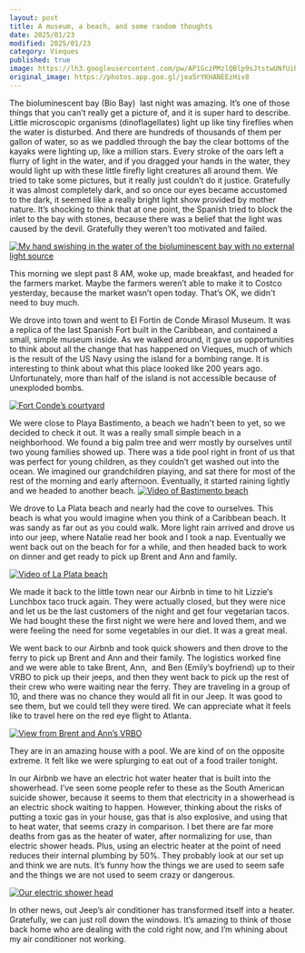 ```yaml
---
layout: post
title: A museum, a beach, and some random thoughts
date: 2025/01/23
modified: 2025/01/23
category: Vieques
published: true
image: https://lh3.googleusercontent.com/pw/AP1GczPMzlQBlp9sJtstwUNfUihBkrZu7Xzsa00Qr8kRfmXBVrgk3E5ibmpGGrpWuRHWBpS2OS6oHOcJV6KOrcKgW7PKm59a53ZFDfVZM0qk4Ej9UwPTXt7e=s0-no
original_image: https://photos.app.goo.gl/jea5rYKHANEEzHiv8
---
```


The bioluminescent bay (Bio Bay)  last night was amazing. It’s one of those things that you can’t really get a picture of, and it is super hard to describe. Little microscopic organisms (dinoflagellates) light up like tiny fireflies when the water is disturbed. And there are hundreds of thousands of them per gallon of water, so as we paddled through the bay the clear bottoms of the kayaks were lighting up, like a million stars. Every stroke of the oars left a flurry of light in the water, and if you dragged your hands in the water, they would light up with these little firefly light creatures all around them. We tried to take some pictures, but it really just couldn’t do it justice. Gratefully it was almost completely dark, and so once our eyes became accustomed to the dark, it seemed like a really bright light show provided by mother nature. It’s shocking to think that at one point, the Spanish tried to block the inlet to the bay with stones, because there was a belief that the light was caused by the devil. Gratefully they weren’t too motivated and failed.

[![My hand swishing in the water of the bioluminescent bay with no external light source](https://lh3.googleusercontent.com/pw/AP1GczPBG3bPRMl_AhCGmy2d_7CfvFAcIcHqtX69-4VXZRiAy0NipdYBY9ML96yB0jw09pkfrx8aKaww7CD9cJASehISMSk9jyhgvdb1KbyN4onlHEXI13bY=s0-no)](https://photos.app.goo.gl/HUt7bduvqNzR9DM67)


This morning we slept past 8 AM, woke up, made breakfast, and headed for the farmers market. Maybe the farmers weren’t able to make it to Costco yesterday, because the market wasn’t open today. That’s OK, we didn't need to buy much.

We drove into town and went to El Fortin de Conde Mirasol Museum. It was a replica of the last Spanish Fort built in the Caribbean, and contained a small, simple museum inside. As we walked around, it gave us opportunities to think about all the change that has happened on Vieques, much of which is the result of the US Navy using the island for a bombing range. It is interesting to think about what this place looked like 200 years ago. Unfortunately, more than half of the island is not accessible because of unexploded bombs.

[![Fort Conde’s courtyard](https://lh3.googleusercontent.com/pw/AP1GczP7Jl8d-8ykVqgdYDKC2PWmDmS7eI8c4oPKyd9xGUW5yF7WMBwe9Ceb0HlzxMH9NPgrQuxj7YffGDw78LZneG8Y4IpxzH9lYev8b1i0z2uGAYGNyTY-=s0-no)](https://photos.app.goo.gl/vvxnhnJGaor6VA6B9)


We were close to Playa Bastimento, a beach we hadn't been to yet, so we decided to check it out. It was a really small simple beach in a neighborhood. We found a big palm tree and werr mostly by ourselves until two young families showed up. There was a tide pool right in front of us that was perfect for young children, as they couldn’t get washed out into the ocean. We imagined our grandchildren playing, and sat there for most of the rest of the morning and early afternoon. Eventually, it started raining lightly and we headed to another beach.
[![Video of Bastimento beach](https://lh3.googleusercontent.com/pw/AP1GczMZ8PEXoEpOpa8RNGkxX7B56i0boQH13ms_XQlNivnn6xQlKap_4PCgtG_gCd-DQg4L-BGFFNE8nZbOsAJAN7q1P-1ljB27-m5SyfxaFwKKpjBxv78y)](https://photos.app.goo.gl/7RSf9rM2ujmLPoxr9)

We drove to La Plata beach and nearly had the cove to ourselves. This beach is what you would imagine when you think of a Caribbean beach. It was sandy as far out as you could walk. More light rain arrived and drove us into our jeep, where Natalie read her book and I took a nap. Eventually we went back out on the beach for for a while, and then headed back to work on dinner and get ready to pick up Brent and Ann and family.

[![Video of La Plata beach](https://lh3.googleusercontent.com/pw/AP1GczOxeUsEXTA2gfSK8gW_9mgh70RgpeyirMYkXbevA88usxY0vXSUHTNfsxsv2gJwcXSSs77yIAJw-xmvhDK6FVyjMmDz48FvDl3ofnJKrjlxNwyNCUiO)](https://photos.app.goo.gl/JySV5zuu7HiqArkx5)


We made it back to the little town near our Airbnb in time to hit Lizzie‘s Lunchbox taco truck again. They were actually closed, but they were nice and let us be the last customers of the night and get four vegetarian tacos. We had bought these the first night we were here and loved them, and we were feeling the need for some vegetables in our diet. It was a great meal.

We went back to our Airbnb and took quick showers and then drove to the ferry to pick up Brent and Ann and their family. The logistics worked fine and we were able to take Brent, Ann,  and Ben (Emily’s boyfriend) up to their VRBO to pick up their jeeps, and then they went back to pick up the rest of their crew who were waiting near the ferry. They are traveling in a group of 10, and there was no chance they would all fit in our Jeep. It was good to see them, but we could tell they were tired. We can appreciate what it feels like to travel here on the red eye flight to Atlanta. 

[![View from Brent and Ann’s VRBO](https://lh3.googleusercontent.com/pw/AP1GczNxhBbRozqCReSUOxA8lqicDbN9DjfUota2Hy2gjbYYkO9AQJttZfmbFjaN_8fumX1NND4FlWnkzRkvKQLCMSwmD5L3Fk5RJ3CET_mEhsN5C8x51HAw=s0-no)](https://photos.app.goo.gl/ZzkbqghgKrSXrgCS9)


They are in an amazing house with a pool. We are kind of on the opposite extreme. It felt like we were splurging to eat out of a food trailer tonight.

In our Airbnb we have an electric hot water heater that is built into the showerhead. I’ve seen some people refer to these as the South American suicide shower, because it seems to them that electricity in a showerhead is an electric shock waiting to happen. However, thinking about the risks of putting a toxic gas in your house, gas that is also explosive, and using that to heat water, that seems crazy in comparison. I bet there are far more deaths from gas as the heater of water, after normalizing for use, than electric shower heads. Plus, using an electric heater at the point of need reduces their internal plumbing by 50%. They probably look at our set up and think we are nuts. It’s funny how the things we are used to seem safe and the things we are not used to seem crazy or dangerous.

[![Our electric shower head](https://lh3.googleusercontent.com/pw/AP1GczPdPeAdhAoQCq2U60Aoj4zWW_vYThtcGTsWMZOPkS9QZGbevhVy82fKZXE0S8LkOEWNlJND06xQnX5zf9-NnaCUyhmLtuib_4FguVIHbdU6fwROPSGp=s0-no)](https://photos.app.goo.gl/1J4tYVf593yGMvg98)


In other news, out Jeep’s air conditioner has transformed itself into a heater. Gratefully, we can just roll down the windows. It’s amazing to think of those back home who are dealing with the cold right now, and I’m whining about my air conditioner not working.

